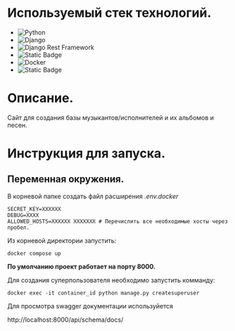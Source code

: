 # Используемый стек технологий.
- ![Python](https://img.shields.io/badge/-Python-black?style=flat-square&logo=Python)
- ![Django](https://img.shields.io/badge/-Django-0aad48?style=flat-square&logo=Django)
- ![Django Rest Framework](https://img.shields.io/badge/DRF-red?style=flat-square&logo=Django)
- ![Static Badge](https://img.shields.io/badge/Swagger-lightgreen)
- ![Docker](https://img.shields.io/badge/-Docker-46a2f1?style=flat-square&logo=docker&logoColor=white)
- ![Static Badge](https://img.shields.io/badge/Docker-compose-blue)

# Описание.
Сайт для создания базы музыкантов/исполнителей и их альбомов и песен.

# Инструкция для запуска.

## Переменная окружения.
В корневой папке создать файл расширения _.env.docker_
```
SECRET_KEY=XXXXXX
DEBUG=XXXX
ALLOWED_HOSTS=XXXXXX XXXXXXX # Перечислить все необходимые хосты через пробел.
```
Из корневой директории запустить:
```
docker compose up
```
**По умолчанию проект работает на порту 8000.**

Для создания суперпользователя необходимо запустить комманду:
```
docker exec -it container_id python manage.py createsuperuser
```



Для просмотра swagger документации используйется

http://localhost:8000/api/schema/docs/
